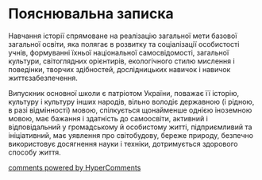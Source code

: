 <div id="hypercomments_widget" class="js-hypercomments-widget invisible"></div>

Пояснювальна записка
=============================================

Навчання історії спрямоване на реалізацію загальної мети базової загальної освіти, яка полягає в розвитку та соціалізації особистості учнів, формуванні їхньої національної самосвідомості, загальної культури, світоглядних орієнтирів, екологічного стилю мислення і поведінки, творчих здібностей, дослідницьких навичок і навичок життєзабезпечення. 

Випускник основної школи є патріотом України, поважає її історію, культуру і культуру інших народів, вільно володіє державною (і рідною, в разі відмінності) мовою, спілкується щонайменше однією іноземною мовою, має бажання і здатність до самоосвіти, активний і відповідальний у громадському й особистому житті, підприємливий та ініціативний, має уявлення про світобудову, береже природу, безпечно використовує досягнення науки і техніки, дотримується здорового способу життя.


<div class="js-hypercomments-container">
<a href="http://hypercomments.com" class="hc-link" title="comments widget">comments powered by HyperComments</a>
</div>